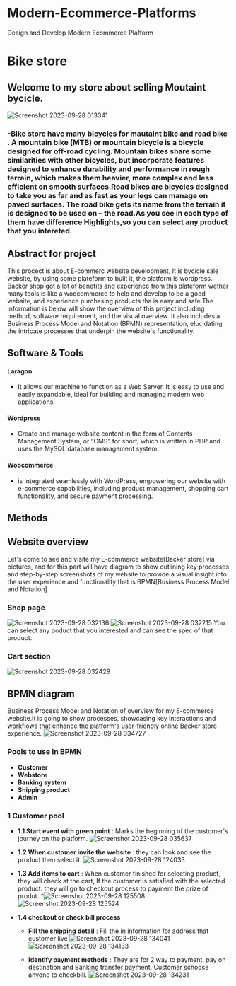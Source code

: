 # Modern-Ecommerce-Platforms
Design and Develop Modern Ecommerce Plafform
# Bike store
## Welcome to my store about selling Moutaint bycicle. 
![Screenshot 2023-09-28 013341](https://github.com/hafissafu/Modern-Ecommerce-Platforms/assets/110332645/dab7f0ef-68fe-487b-b5d1-c12294002d8b)
### -Bike store have many bicycles for mautaint bike and road bike . A mountain bike (MTB) or mountain bicycle is a bicycle designed for off-road cycling. Mountain bikes share some similarities with other bicycles, but incorporate features designed to enhance durability and performance in rough terrain, which makes them heavier, more complex and less efficient on smooth surfaces.Road bikes are bicycles designed to take you as far and as fast as your legs can manage on paved surfaces. The road bike gets its name from the terrain it is designed to be used on – the road.As you see in each type of them have difference Highlights,so you can select any product that you intereted.
## Abstract for project
This procect is about E-commerc website development, It is bycicle sale website, by using some plateform to bulit it, the platform is wordpress. Backer shop got a lot of benefits and experience from this plateform wether many tools is like a woocommerce to help and develop to be a good website, and experience purchasing products tha is easy and safe.The information is below will show the overview of this project including method, software requirement, and the visual overview. It also includes a Business Process Model and Notation (BPMN) representation, elucidating the intricate processes that underpin the website's functionality.
## Software & Tools
#### Laragon 
- It allows our machine to function as a Web Server. It is easy to use and easily expandable, ideal for building and managing modern web applications.
#### Wordpress 
- Create and manage website content in the form of Contents Management System, or “CMS” for short, which is written in PHP and uses the MySQL database management system.
#### Woocommerce 
- is integrated seamlessly with WordPress, empowering our website with e-commerce capabilities, including product management, shopping cart functionality, and secure payment processing.
## Methods  

## Website overview
Let's come to see and visite my E-commerce website[Backer store] via pictures, and for this part will have diagram to show outlining key processes and step-by-step screenshots of my website to provide a visual insight into the user experience and functionality that is BPMN[Business Process Model and Notation]
### Shop page
![Screenshot 2023-09-28 032136](https://github.com/hafissafu/Modern-Ecommerce-Platforms/assets/110332645/fa47cb83-5b20-495f-a770-826529410325)
![Screenshot 2023-09-28 032215](https://github.com/hafissafu/Modern-Ecommerce-Platforms/assets/110332645/adaf25ea-821b-4e9c-8ee2-5cc1c00d2c1e)
You can select any poduct that you interested and can see the spec of that product.
### Cart section
![Screenshot 2023-09-28 032429](https://github.com/hafissafu/Modern-Ecommerce-Platforms/assets/110332645/7aeb7c43-c86f-4aca-ac43-09d413f715c6)
## BPMN diagram 
Business Process Model and Notation of overview for my E-commerce website.It is going to show processes, showcasing key interactions and workflows that enhance the platform's user-friendly online Backer store experience.
![Screenshot 2023-09-28 034727](https://github.com/hafissafu/Modern-Ecommerce-Platforms/assets/110332645/f3645c6e-5ff4-4cf2-a2c1-74f0bc94b905)
### Pools to use in BPMN
- **Customer**
- **Webstore**
- **Banking system**
- **Shipping product**
- **Admin**
### 1 Customer pool
- **1.1 Start event with green point** : Marks the beginning of the customer's journey on the platform.
![Screenshot 2023-09-28 035637](https://github.com/hafissafu/Modern-Ecommerce-Platforms/assets/110332645/8c49ac37-efed-4adc-ac3a-856ff61e761c)

- **1.2 When customer invite the website** : they can look and see the product then select it.
![Screenshot 2023-09-28 124033](https://github.com/hafissafu/Modern-Ecommerce-Platforms/assets/110332645/46b30c00-a822-4388-b59c-c987a0ed9e2a)

- **1.3 Add items to cart** : When customer finished for selecting product, they will check at the cart, If the customer is satisfied with the selected product. they will go to checkout process to payment the prize of produt.
*![Screenshot 2023-09-28 125508](https://github.com/hafissafu/Modern-Ecommerce-Platforms/assets/110332645/32f945aa-420e-430b-9806-6688b1dfa4a4)
![Screenshot 2023-09-28 125524](https://github.com/hafissafu/Modern-Ecommerce-Platforms/assets/110332645/d2693ccf-61d1-4911-bff6-2087e2aa2531)


- **1.4 checkout or check bill process**
  - **Fill the shipping detail** : Fill the in information for address that customer live
![Screenshot 2023-09-28 134041](https://github.com/hafissafu/Modern-Ecommerce-Platforms/assets/110332645/d511665f-aea2-4d53-a3bf-c11c9f086d6b)
![Screenshot 2023-09-28 134133](https://github.com/hafissafu/Modern-Ecommerce-Platforms/assets/110332645/58d9c668-62c1-413c-977a-323145b15f8d)

  - **Identify payment methods** : They are for 2 way to payment, pay on destination and Banking transfer payment. Customer schoose anyone to checkbill.
![Screenshot 2023-09-28 134231](https://github.com/hafissafu/Modern-Ecommerce-Platforms/assets/110332645/4067bafa-30e3-45e2-92ed-a0bfd491c9eb)
 













